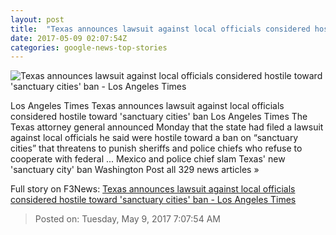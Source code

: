 ```yaml
---
layout: post
title:  "Texas announces lawsuit against local officials considered hostile toward 'sanctuary cities' ban - Los Angeles Times"
date: 2017-05-09 02:07:54Z
categories: google-news-top-stories
---
```


![Texas announces lawsuit against local officials considered hostile toward 'sanctuary cities' ban - Los Angeles Times](http://www.trbimg.com/img-591134a2/turbine/la-na-texas-sanctuary-cities-20170508)

Los Angeles Times Texas announces lawsuit against local officials considered hostile toward 'sanctuary cities' ban Los Angeles Times The Texas attorney general announced Monday that the state had filed a lawsuit against local officials he said were hostile toward a ban on “sanctuary cities” that threatens to punish sheriffs and police chiefs who refuse to cooperate with federal ... Mexico and police chief slam Texas' new 'sanctuary city' ban Washington Post all 329 news articles »


Full story on F3News: [Texas announces lawsuit against local officials considered hostile toward 'sanctuary cities' ban - Los Angeles Times](http://www.f3nws.com/n/egvQZ)

> Posted on: Tuesday, May 9, 2017 7:07:54 AM
